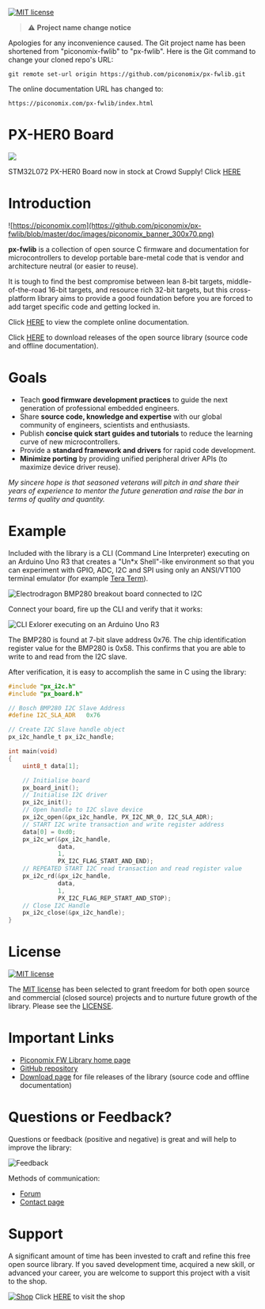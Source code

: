 [![MIT license](http://img.shields.io/badge/license-MIT-brightgreen.svg)](http://opensource.org/licenses/MIT)

> :warning: **Project name change notice**

Apologies for any inconvenience caused. The Git project name has been shortened
from "piconomix-fwlib" to "px-fwlib". Here is the Git command to change your
cloned repo's URL:

    git remote set-url origin https://github.com/piconomix/px-fwlib.git

The online documentation URL has changed to:

    https://piconomix.com/px-fwlib/index.html

PX-HER0 Board
=============

![](https://github.com/piconomix/px-fwlib/blob/master/doc/images/hero_board/hero_board_isometric_top_bot.jpg)

STM32L072 PX-HER0 Board now in stock at Crowd Supply! Click [HERE](https://www.crowdsupply.com/piconomix/px-her0-board)

Introduction
============

![https://piconomix.com](https://github.com/piconomix/px-fwlib/blob/master/doc/images/piconomix_banner_300x70.png)

**px-fwlib** is a collection of open source C firmware and documentation
for microcontrollers to develop portable bare-metal code that is vendor and
architecture neutral (or easier to reuse).

It is tough to find the best compromise between lean 8-bit targets,
middle-of-the-road 16-bit targets, and resource rich 32-bit targets, but this
cross-platform library aims to provide a good foundation before you are forced
to add target specific code and getting locked in.

Click [HERE](https://piconomix.com/px-fwlib/index.html) to view the complete online
documentation.

Click [HERE](https://github.com/piconomix/px-fwlib/releases) to download
releases of the open source library (source code and offline documentation).

Goals
=====

- Teach **good firmware development practices** to guide the next
  generation of professional embedded engineers.
- Share **source code, knowledge and expertise** with our global community of
  engineers, scientists and enthusiasts.
- Publish **concise quick start guides and tutorials** to reduce the
  learning curve of new microcontrollers.
- Provide a **standard framework and drivers** for rapid code development.
- **Minimize porting** by providing unified peripheral driver APIs
  (to maximize device driver reuse).

*My sincere hope is that seasoned veterans will pitch in and share their
years of experience to mentor the future generation and raise the bar in terms
of quality and quantity.*

Example
=======

Included with the library is a CLI (Command Line Interpreter) executing on an
Arduino Uno R3 that creates a "Un*x Shell"-like environment so that you can
experiment with GPIO, ADC, I2C and SPI using only an ANSI/VT100 terminal
emulator (for example [Tera Term](http://en.sourceforge.jp/projects/ttssh2)).

![Electrodragon BMP280 breakout board connected to I2C](https://github.com/piconomix/px-fwlib/blob/master/doc/images/arduino_uno_board/arduino_uno_i2c_slave_bmp280.jpg)

Connect your board, fire up the CLI and verify that it works:

![CLI Exlorer executing on an Arduino Uno R3](https://github.com/piconomix/px-fwlib/blob/master/doc/images/arduino_uno_board/arduino_uno_cli_animated.gif)

The BMP280 is found at 7-bit slave address 0x76. The chip identification
register value for the BMP280 is 0x58. This confirms that you are able to write
to and read from the I2C slave.

After verification, it is easy to accomplish the same in C using the library:

```c
#include "px_i2c.h"
#include "px_board.h"

// Bosch BMP280 I2C Slave Address
#define I2C_SLA_ADR   0x76

// Create I2C Slave handle object
px_i2c_handle_t px_i2c_handle;

int main(void)
{
    uint8_t data[1];

    // Initialise board
    px_board_init();
    // Initialise I2C driver
    px_i2c_init();
    // Open handle to I2C slave device
    px_i2c_open(&px_i2c_handle, PX_I2C_NR_0, I2C_SLA_ADR);
    // START I2C write transaction and write register address
    data[0] = 0xd0;
    px_i2c_wr(&px_i2c_handle,
              data,
              1,
              PX_I2C_FLAG_START_AND_END);
    // REPEATED START I2C read transaction and read register value
    px_i2c_rd(&px_i2c_handle,
              data,
              1,
              PX_I2C_FLAG_REP_START_AND_STOP);
    // Close I2C Handle
    px_i2c_close(&px_i2c_handle);
}
```

License
=======

[![MIT license](http://img.shields.io/badge/license-MIT-brightgreen.svg)](http://opensource.org/licenses/MIT)

The [MIT license](https://en.wikipedia.org/wiki/MIT_License)
has been selected to grant freedom for both open source and commercial
(closed source) projects and to nurture future growth of the library. Please see
the [LICENSE](https://github.com/piconomix/px-fwlib/blob/master/LICENSE.md).

Important Links
===============

- [Piconomix FW Library home page](https://piconomix.com/px-fwlib/index.html)
- [GitHub repository](https://github.com/piconomix/px-fwlib)
- [Download page](https://sourceforge.net/projects/piconomic-fwlib/files) for file releases of the library (source code and offline documentation)

Questions or Feedback?
======================

Questions or feedback (positive and negative) is great and will help to improve
the library:

![Feedback](https://github.com/piconomix/px-fwlib/blob/master/doc/images/feedback_animated.gif)

Methods of communication:
- [Forum](https://piconomix.com/forum)
- [Contact page](https://piconomix.com/contact)

Support
=======

A significant amount of time has been invested to craft and refine this free
open source library. If you saved development time, acquired a new skill, or
advanced your career, you are welcome to support this project with a visit to
the shop.

[![Shop](https://github.com/piconomix/px-fwlib/blob/master/doc/images/shop.png)](http://piconomix.com/shop/)
Click [HERE](http://piconomix.com/shop/) to visit the shop
